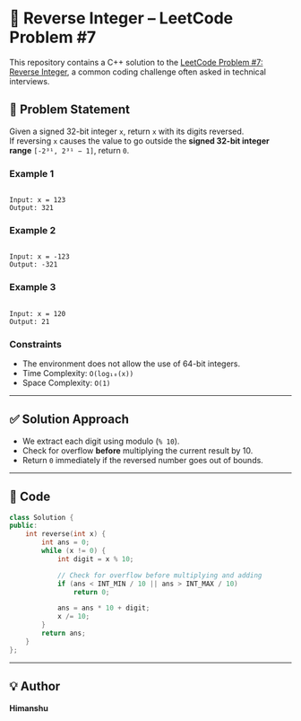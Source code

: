 # 🧮 Reverse Integer – LeetCode Problem #7

This repository contains a C++ solution to the [LeetCode Problem #7: Reverse Integer](https://leetcode.com/problems/reverse-integer/), a common coding challenge often asked in technical interviews.

## 📌 Problem Statement

Given a signed 32-bit integer `x`, return `x` with its digits reversed.  
If reversing `x` causes the value to go outside the **signed 32-bit integer range** `[-2³¹, 2³¹ − 1]`, return `0`.

### Example 1
```

Input: x = 123
Output: 321

```

### Example 2
```

Input: x = -123
Output: -321

```

### Example 3
```

Input: x = 120
Output: 21

````

### Constraints
- The environment does not allow the use of 64-bit integers.
- Time Complexity: `O(log₁₀(x))`
- Space Complexity: `O(1)`

---

## ✅ Solution Approach

- We extract each digit using modulo (`% 10`).
- Check for overflow **before** multiplying the current result by 10.
- Return `0` immediately if the reversed number goes out of bounds.

---

## 🚀 Code

```cpp
class Solution {
public:
    int reverse(int x) {
        int ans = 0;
        while (x != 0) {
            int digit = x % 10;

            // Check for overflow before multiplying and adding
            if (ans < INT_MIN / 10 || ans > INT_MAX / 10)
                return 0;

            ans = ans * 10 + digit;
            x /= 10;
        }
        return ans;
    }
};
````

---

## 💡 Author

**Himanshu**
